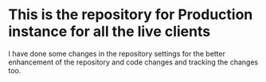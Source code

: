 # This is the repository for Production instance for all the live clients
I have done some changes in the repository settings for the better enhancement of the repository and code changes and tracking the changes too.
